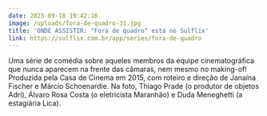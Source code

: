 ```yaml
---
date: 2023-09-18 19:42:16
image: /uploads/fora-de-quadro-31.jpg
title: 'ONDE ASSISTIR: "Fora de quadro" está no Sulflix'
link: https://sulflix.com.br/app/series/fora-de-quadro
---
```

Uma série de comédia sobre aqueles membros da equipe cinematográfica que nunca aparecem na frente das câmaras, nem mesmo no making-of! Produzida pela Casa de Cinema em 2015, com roteiro e direção de Janaína Fischer e Márcio Schoenardie. Na foto, Thiago Prade (o produtor de objetos Adri), Álvaro Rosa Costa (o eletricista Maranhão) e Duda Meneghetti (a estagiária Lica).